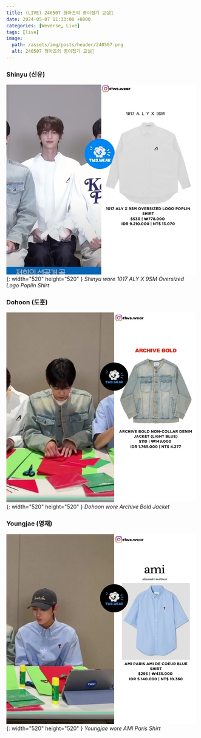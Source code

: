 ```yaml
---
title: (LIVE) 240507 형아즈의 종이접기 교실🌸
date: 2024-05-07 11:33:00 +0800
categories: [Weverse, Live]
tags: [live]
image:
  path: /assets/img/posts/header/240507.png
  alt: 240507 형아즈의 종이접기 교실🌸
---
```


### Shinyu (신유)

![Desktop View](/assets/img/posts/weverse-live/240507-shinyu.jpg){: width="520" height="520" }
_Shinyu wore 1017 ALY X 9SM Oversized Logo Poplin Shirt_

### Dohoon (도훈)

![Desktop View](/assets/img/posts/weverse-live/240507-dohoon.jpg){: width="520" height="520" }
_Dohoon wore Archive Bold Jacket_

### Youngjae (영재)

![Desktop View](/assets/img/posts/weverse-live/240507-youngjae.jpg){: width="520" height="520" }
_Youngjae wore AMI Paris Shirt_